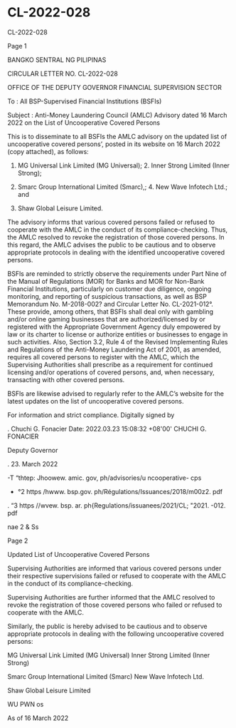 # CL-2022-028

CL-2022-028

Page 1

BANGKO SENTRAL NG PILIPINAS

CIRCULAR LETTER NO. CL-2022-028

OFFICE OF THE DEPUTY GOVERNOR FINANCIAL SUPERVISION SECTOR

To : All BSP-Supervised Financial Institutions (BSFIs)

Subject : Anti-Money Laundering Council (AMLC) Advisory dated 16 March 2022 on the List of Uncooperative Covered Persons

This is to disseminate to all BSFIs the AMLC advisory on the updated list of uncooperative covered persons’, posted in its website on 16 March 2022 (copy attached), as follows:

1. MG Universal Link Limited (MG Universal); 2. Inner Strong Limited (Inner Strong);

3. Smarc Group International Limited (Smarc),; 4. New Wave Infotech Ltd.; and

5. Shaw Global Leisure Limited.

The advisory informs that various covered persons failed or refused to cooperate with the AMLC in the conduct of its compliance-checking. Thus, the AMLC resolved to revoke the registration of those covered persons. In this regard, the AMLC advises the public to be cautious and to observe appropriate protocols in dealing with the identified uncooperative covered persons.

BSFls are reminded to strictly observe the requirements under Part Nine of the Manual of Regulations (MOR) for Banks and MOR for Non-Bank Financial Institutions, particularly on customer due diligence, ongoing monitoring, and reporting of suspicious transactions, as well as BSP Memorandum No. M-2018-002? and Circular Letter No. CL-2021-012°. These provide, among others, that BSFls shall deal only with gambling and/or online gaming businesses that are authorized/licensed by or registered with the Appropriate Government Agency duly empowered by law or its charter to license or authorize entities or businesses to engage in such activities. Also, Section 3.2, Rule 4 of the Revised Implementing Rules and Regulations of the Anti-Money Laundering Act of 2001, as amended, requires all covered persons to register with the AMLC, which the Supervising Authorities shall prescribe as a requirement for continued licensing and/or operations of covered persons, and, when necessary, transacting with other covered persons.

BSFls are likewise advised to regularly refer to the AMLC’s website for the latest updates on the list of uncooperative covered persons.

For information and strict compliance. Digitally signed by

. Chuchi G. Fonacier Date: 2022.03.23 15:08:32 +08'00' CHUCHI G. FONACIER

Deputy Governor

. 23. March 2022

-T “thtep: Jhoowew. amic. gov, ph/advisories/u ncooperative- cps

+ °2 https /hwww. bsp.gov. ph/Régulations/Issuances/2018/m00z2. pdf

. “3 https //wvew. bsp. ar. ph{Regulations/issuanees/2021/CL; "2021. -012. pdf

nae 2 & Ss

Page 2

Updated List of Uncooperative Covered Persons

Supervising Authorities are informed that various covered persons under their respective supervisions failed or refused to cooperate with the AMLC in the conduct of its compliance-checking.

Supervising Authorities are further informed that the AMLC resolved to revoke the registration of those covered persons who failed or refused to cooperate with the AMLC.

Similarly, the public is hereby advised to be cautious and to observe appropriate protocols in dealing with the following uncooperative covered persons:

MG Universal Link Limited (MG Universal) Inner Strong Limited (Inner Strong)

Smarc Group International Limited (Smarc) New Wave Infotech Ltd.

Shaw Global Leisure Limited

WU PWN os

As of 16 March 2022